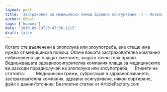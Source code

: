 ```yaml
---
layout: post
title: 'Застраховка за медицинска помощ Здравно осигуряване -] - Позволете на вашия застраховател да се бие в битките ви'
author: Ghost
tags: ['huawei']
date: '2019-09-19T23:47:38.121Z'
draft: false
---
```


Когато сте въвлечени в злополука или злоупотреба, вие стеще има нужда от медицинска помощ. Обаче вашата застрахователна компания еобикновено ще плащат сметките, защото точно това правят. Веднъжвашата здравноосигурителна компания плаща за медицинските ви разходи порадислучай на злополука или злоупотреба,     Етикети на статията:         Медицински грижи, суброгация в здравеопазването, застрахователна компания, здравно осигуряване, някои сортиране, файл с данниИзточник: Безплатни статии от ArticleFactory.com
